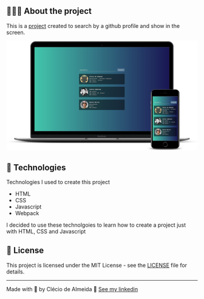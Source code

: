 ## 👨🏽‍💻 About the project
This is a [project](https://githubjs.clecioalmeida.com.br/) created to search by a github profile and show in the screen.

![Project image desktop and mobile](https://raw.githubusercontent.com/Clecio013/github-user/master/assets/mockup.png)

## 🚀 Technologies
Technologies I used to create this project

* HTML
* CSS
* Javascript
* Webpack

I decided to use these technolgoies to learn how to create a project just with HTML, CSS and Javascript

## 📝 License
This project is licensed under the MIT License - see the [LICENSE](LICENSE) file for details.

---

Made with 💛&nbsp;by Clécio de Almeida 🎸&nbsp;[See my linkedin](https://www.linkedin.com/in/clecio-de-ameida-junior/)
